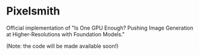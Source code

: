 # Pixelsmith
Official implementation of "Is One GPU Enough? Pushing Image Generation at Higher-Resolutions with Foundation Models."



(Note: the code will be made available soon!)